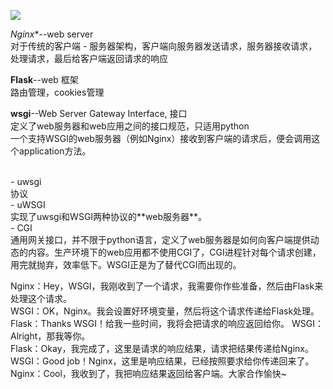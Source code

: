 ![](http://img.voidcn.com/vcimg/000/005/253/970_307_3ca.jpg)

*Nginx**--web server</br>
对于传统的客户端 -  服务器架构，客户端向服务器发送请求，服务器接收请求，处理请求，最后给客户端返回请求的响应

**Flask**--web 框架</br>
路由管理，cookies管理

**wsgi**--Web Server Gateway Interface, 接口</br>
定义了web服务器和web应用之间的接口规范，只适用python</br>
一个支持WSGI的web服务器（例如Nginx）接收到客户端的请求后，便会调用这个application方法。

</br>
- uwsgi</br>
协议</br>
- uWSGI</br>
实现了uwsgi和WSGI两种协议的**web服务器**。</br>
- CGI</br>
通用网关接口，并不限于python语言，定义了web服务器是如何向客户端提供动态的内容。生产环境下的web应用都不使用CGI了，CGI进程针对每个请求创建，用完就抛弃，效率低下。WSGI正是为了替代CGI而出现的。</br>


Nginx：Hey，WSGI，我刚收到了一个请求，我需要你作些准备，然后由Flask来处理这个请求。</br>
WSGI：OK，Nginx。我会设置好环境变量，然后将这个请求传递给Flask处理。</br>
Flask：Thanks WSGI！给我一些时间，我将会把请求的响应返回给你。
WSGI：Alright，那我等你。</br>
Flask：Okay，我完成了，这里是请求的响应结果，请求把结果传递给Nginx。</br>
WSGI：Good job！Nginx，这里是响应结果，已经按照要求给你传递回来了。</br>
Nginx：Cool，我收到了，我把响应结果返回给客户端。大家合作愉快~
